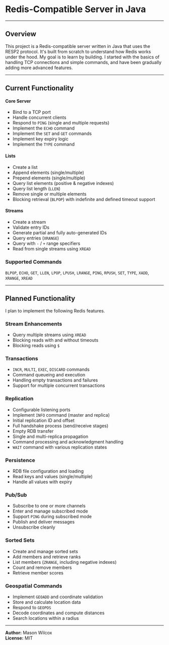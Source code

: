 # Redis-Compatible Server in Java

---

## Overview

This project is a Redis-compatible server written in Java that uses the RESP2 protocol. It's built from scratch to understand how Redis works under the hood. My goal is to learn by building. I started with the basics of handling TCP connections and simple commands, and have been gradually adding more advanced features.<br>

---

## Current Functionality

#### Core Server
- Bind to a TCP port
- Handle concurrent clients
- Respond to `PING` (single and multiple requests)
- Implement the `ECHO` command
- Implement the `SET` and `GET` commands
- Implement key expiry logic
- Implement the `TYPE` command

#### Lists
- Create a list
- Append elements (single/multiple)
- Prepend elements (single/multiple)
- Query list elements (positive & negative indexes)
- Query list length (`LLEN`)
- Remove single or multiple elements
- Blocking retrieval (`BLPOP`) with indefinite and defined timeout support

#### Streams
- Create a stream
- Validate entry IDs
- Generate partial and fully auto-generated IDs
- Query entries (`XRANGE`)
- Query with `-` / `+` range specifiers
- Read from single streams using `XREAD`

### Supported Commands
`BLPOP`, `ECHO`, `GET`, `LLEN`, `LPOP`, `LPUSH`, `LRANGE`, `PING`, `RPUSH`, `SET`, `TYPE`, `XADD`, `XRANGE`, `XREAD`

---

## Planned Functionality

I plan to implement the following Redis features.

### Stream Enhancements
- Query multiple streams using `XREAD`
- Blocking reads with and without timeouts
- Blocking reads using `$`

### Transactions
- `INCR`, `MULTI`, `EXEC`, `DISCARD` commands
- Command queueing and execution
- Handling empty transactions and failures
- Support for multiple concurrent transactions

### Replication
- Configurable listening ports
- Implement `INFO` command (master and replica)
- Initial replication ID and offset
- Full handshake process (send/receive stages)
- Empty RDB transfer
- Single and multi-replica propagation
- Command processing and acknowledgment handling
- `WAIT` command with various replication states

### Persistence
- RDB file configuration and loading
- Read keys and values (single/multiple)
- Handle all values with expiry

### Pub/Sub
- Subscribe to one or more channels
- Enter and manage subscribed mode
- Support `PING` during subscribed mode
- Publish and deliver messages
- Unsubscribe cleanly

### Sorted Sets
- Create and manage sorted sets
- Add members and retrieve ranks
- List members (`ZRANGE`, including negative indexes)
- Count and remove members
- Retrieve member scores

### Geospatial Commands
- Implement `GEOADD` and coordinate validation
- Store and calculate location data
- Respond to `GEOPOS`
- Decode coordinates and compute distances
- Search locations within a radius

---

**Author:** Mason Wilcox<br>
**License:** MIT